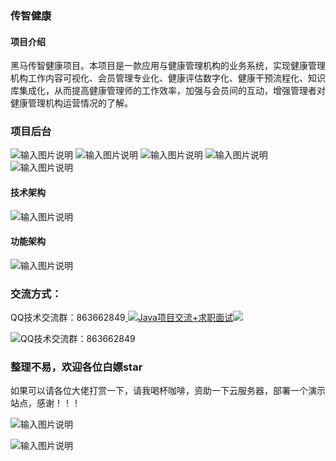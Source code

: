 ### 传智健康
#### 项目介绍
黑马传智健康项目。本项目是一款应用与健康管理机构的业务系统，实现健康管理机构工作内容可视化、会员管理专业化、健康评估数字化、健康干预流程化、知识库集成化，从而提高健康管理师的工作效率，加强与会员间的互动，增强管理者对健康管理机构运营情况的了解。
### 项目后台
![输入图片说明](https://images.gitee.com/uploads/images/2020/0901/151110_92adb236_800553.png "屏幕截图.png")
![输入图片说明](https://images.gitee.com/uploads/images/2020/0901/151139_2b4e14ce_800553.png "屏幕截图.png")
![输入图片说明](https://images.gitee.com/uploads/images/2020/0901/140626_06f724d4_800553.png "检查项管理.png")
![输入图片说明](https://images.gitee.com/uploads/images/2020/0901/140641_5a381a31_800553.png "检查组管理.png")
![输入图片说明](https://images.gitee.com/uploads/images/2020/0901/140653_f1838c6e_800553.png "运营数据统计.png")
#### 技术架构
![输入图片说明](https://images.gitee.com/uploads/images/2019/1129/094959_251488f7_5447470.png "屏幕截图.png")
#### 功能架构
![输入图片说明](https://images.gitee.com/uploads/images/2019/1129/095442_0edca7d3_5447470.png "屏幕截图.png")

### 交流方式：

QQ技术交流群：863662849<a target="_blank" href="https://qm.qq.com/cgi-bin/qm/qr?k=9yLlyD1dRBL97xmBKw43zRt0-6xg8ohb&jump_from=webapi">
<img border="0" src="//pub.idqqimg.com/wpa/images/group.png" alt="Java项目交流+求职面试" title="Java项目交流+求职面试"></a><a target="_blank" href="http://mail.qq.com/cgi-bin/qm_share?t=qm_mailme&email=f0hLSE9OTkdHTT8ODlEcEBI" style="text-decoration:none;"><img src="http://rescdn.qqmail.com/zh_CN/htmledition/images/function/qm_open/ico_mailme_02.png"/></a>

![QQ技术交流群：863662849](https://images.gitee.com/uploads/images/2020/1022/145319_459f7be2_800553.png "QQ技术交流群.png")

### 整理不易，欢迎各位白嫖star
如果可以请各位大佬打赏一下，请我喝杯咖啡，资助一下云服务器，部署一个演示站点，感谢！！！

![输入图片说明](https://images.gitee.com/uploads/images/2020/1022/152637_f80669f5_800553.jpeg "支付宝收钱码.jpg")

![输入图片说明](https://images.gitee.com/uploads/images/2020/1022/152705_964cb145_800553.png "微信收钱码.png")